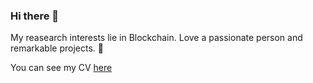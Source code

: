 ### Hi there 👋


<p>
  My reasearch interests lie in Blockchain. Love a passionate person and remarkable projects. 🚀
</p>

You can see my CV [here](https://jshan94.github.io/)


<!-- 
### 💪 Skills
#### Platforms & Languages

[![Top Langs](https://github-readme-stats.vercel.app/api/top-langs/?username=JSHan94&layout=compact)](https://github.com/JSHan94/JSHan94)

[![Anurag's github stats](https://github-readme-stats.vercel.app/api?username=JSHan94&show_icons=true&theme=radical))](https://github.com/anuraghazra/github-readme-stats)
 -->
